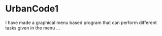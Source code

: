 # UrbanCode1
I have made a graphical menu based program that can perform different tasks given in the menu ...
